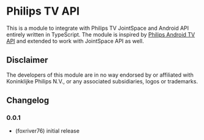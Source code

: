 # Philips TV API
This is a module to integrate with Philips TV JointSpace and Android API entirely written in TypeScript. The module is inspired by 
[Philips Android TV API](https://github.com/konradknitter/philipsandroidtv) and extended to work with JointSpace API as well.

## Disclaimer
The developers of this module are in no way endorsed by or affiliated with Koninklijke Philips N.V.,
or any associated subsidiaries, logos or trademarks.

## Changelog

### 0.0.1
* (foxriver76) initial release
